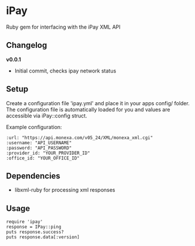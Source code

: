 iPay
======

Ruby gem for interfacing with the iPay XML API

Changelog
---------

**v0.0.1**

- Initial commit, checks ipay network status

Setup
-----

Create a configuration file 'ipay.yml' and place it in your apps config/ folder. The configuration file is automatically loaded for you and values are accessible via iPay::config struct.

Example configuration:

	:url: "https://api.monexa.com/v05_24/XML/monexa_xml.cgi"
	:username: "API_USERNAME"
	:password: "API_PASSWORD"
	:provider_id: "YOUR_PROVIDER_ID"
	:office_id: "YOUR_OFFICE_ID"

Dependencies
----

- libxml-ruby for processing xml responses

Usage
----
	require 'ipay'
	response = IPay::ping
	puts response.success?
	puts response.data[:version]